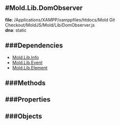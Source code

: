 
#Mold.Lib.DomObserver
---------------------------------------

__file__: /Applications/XAMPP/xamppfiles/htdocs/Mold Git Checkout/MoldJS/Mold/Lib/DomObserver.js  
__dna__: static  


	






###Dependencies
--------------

* [Mold.Lib.Info](../../Mold/Lib/Info.md) 
* [Mold.Lib.Event](../../Mold/Lib/Event.md) 
* [Mold.Lib.Element](../../Mold/Lib/Element.md) 



   
###Methods
--------------
 

 
  
###Properties
-------------


 

###Objects
------------



		
